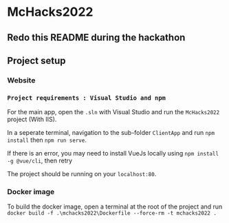 # McHacks2022
## Redo this README during the hackathon

## Project setup

### Website
### `Project requirements : Visual Studio and npm`

For the main app, open the `.sln` with Visual Studio and run the `McHacks2022` project (With IIS). 

In a seperate terminal, navigation to the sub-folder `ClientApp` and run `npm install` then `npm run serve`.

If there is an error, you may need to install VueJs locally using `npm install -g @vue/cli`, then retry

The project should be running on your `localhost:80`.

### Docker image

To build the docker image, open a terminal at the root of the project and run `docker build -f .\mchacks2022\Dockerfile --force-rm -t mchacks2022 .`